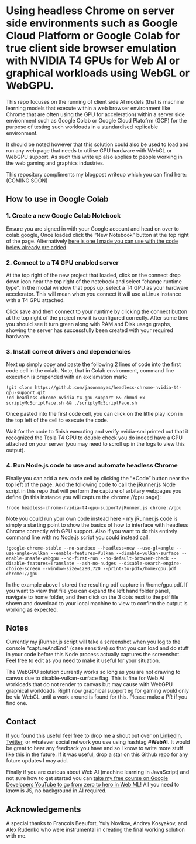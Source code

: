# Using headless Chrome on server side environments such as Google Cloud Platform or Google Colab for true client side browser emulation with NVIDIA T4 GPUs for Web AI or graphical workloads using WebGL or WebGPU.
This repo focuses on the running of client side AI models (that is machine learning models that execute within a web browser environment like Chrome that are often using the GPU for acceleration) within a server side environment such as Google Colab or Google Cloud Platofrm (GCP) for the purpose of testing such workloads in a standardised replicable environment. 

It should be noted however that this solution could also be used to load and run any web page that needs to utilise GPU hardware with WebGL or WebGPU support. As such this write up also applies to people working in the web gaming and graphics industries.

This repository compliments my blogpost writeup which you can find here: (COMING SOON)

## How to use in Google Colab

### 1. Create a new Google Colab Notebook
Ensure you are signed in with your Google account and head on over to colab.google, Once loaded click the “New Notebook” button at the top right of the page.
Alternatively [here is one I made you can use with the code below already pre added](https://colab.research.google.com/drive/1vuczRYfLUFq1RBbNknhz1JE8BZwE5_zd).

### 2. Connect to a T4 GPU enabled server
At the top right of the new project that loaded, click on the connect drop down icon near the top right of the notebook and select “change runtime type”. In the modal window that pops up, select a T4 GPU as your hardware accelerator. This will mean when you connect it will use a Linux instance with a T4 GPU attached.

Click save and then connect to your runtime by clicking the connect button at the top right of the project now it is configured correctly. After some time you should see it turn green along with RAM and Disk usage graphs, showing the server has successfully been created with your required hardware.

### 3. Install correct drivers and dependencies
Next up simply copy and paste the following 2 lines of code into the first code cell in the colab. Note, that in Colab environment, command line execution is prepended with an exclamation mark:

```
!git clone https://github.com/jasonmayes/headless-chrome-nvidia-t4-gpu-support.git
!cd headless-chrome-nvidia-t4-gpu-support && chmod +x scriptyMcScriptFace.sh && ./scriptyMcScriptFace.sh
```

Once pasted into the first code cell, you can click on the little play icon in the top left of the cell to execute the code.

Wait for the code to finish executing and verify nvidia-smi printed out that it recognized the Tesla T4 GPU to double check you do indeed have a GPU attached on your server (you may need to scroll up in the logs to view this output).

### 4. Run Node.js code to use and automate headless Chrome

Finally you can add a new code cell by clicking the “+Code” button near the top left of the page. Add the following code to call the jRunner.js Node script in this repo that will perform the capture of arbitary webpages you define (in this instance you will capture the chrome://gpu page):

```
!node headless-chrome-nvidia-t4-gpu-support/jRunner.js chrome://gpu
```

Note you could run your own code instead here - my jRunner.js code is simply a starting point to show the basics of how to interface with headless Chrome correctly with GPU support. Also if you want to do this entirely command line with no Node.js script you could instead call:

```
!google-chrome-stable --no-sandbox --headless=new --use-gl=angle --use-angle=vulkan --enable-features=Vulkan --disable-vulkan-surface --enable-unsafe-webgpu --no-first-run --no-default-browser-check --disable-features=Translate --ash-no-nudges --disable-search-engine-choice-screen --window-size=1280,720 --print-to-pdf=/home/gpu.pdf chrome://gpu
```

In the example above I stored the resulting pdf capture in /home/gpu.pdf. If you want to view that file you can expand the left hand folder panel, navigate to home folder, and then click on the 3 dots next to the pdf file shown and download to your local machine to view to confirm the output is working as expected.

## Notes
Currently my jRunner.js script will take a screenshot when you log to the console "captureAndEnd" (case sensitive) so that you can load and do stuff in your code before this Node process actually captures the screenshot. Feel free to edit as you need to make it useful for your situation.

The WebGPU solution currently works so long as you are not drawing to canvas due to disable-vulkan-surface flag. This is fine for Web AI workloads that do not render to canvas but may cause with WebGPU graphical workloads. Right now graphical support eg for gaming would only be via WebGL until a work around is found for this. Please make a PR if you find one.

## Contact
If you found this useful feel free to drop me a shout out over on [LinkedIn](https://www.linkedin.com/in/WebAI), [Twitter](https://twitter.com/jason_mayes), or whatever social network you use using hashtag **#WebAI**. It would be great to hear any feedback you have and so I know to write more stuff like this in the future. If it was useful, drop a star on this Github repo for any future updates I may add.

Finally if you are curious about Web AI (machine learning in JavaScript) and not sure how to get started you can [take my free course on Google Developers YouTube to go from zero to hero in Web ML](https://goo.gle/Learn-WebML)! All you need to know is JS, no background in AI required.

## Acknowledgements
A special thanks to François Beaufort, Yuly Novikov, Andrey Kosyakov, and Alex Rudenko who were instrumental in creating the final working solution with me.
